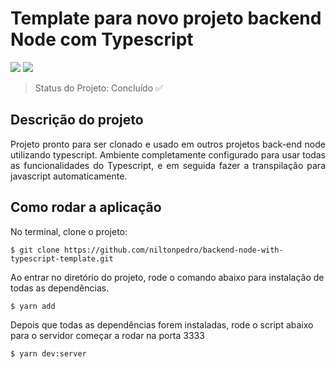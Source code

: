 <h1>Template para novo projeto backend Node com Typescript</h1>

<p align="">
    <a alt="Top language">
        <img src="https://img.shields.io/github/languages/top/niltonpedro/backend-node-with-typescript-template?style=for-the-badge" />
    </a>
    <a alt="License">
        <img src="https://img.shields.io/github/license/niltonpedro/backend-node-with-typescript-template?style=for-the-badge" />
    </a>
</p>

> Status do Projeto: Concluído ✅


## Descrição do projeto

<p align="justify">
  Projeto pronto para ser clonado e usado em outros projetos back-end node utilizando typescript. Ambiente completamente configurado para usar todas as funcionalidades do Typescript, e em seguida fazer a transpilação para javascript automaticamente.
</p>



## Como rodar a aplicação

No terminal, clone o projeto:

```
$ git clone https://github.com/niltonpedro/backend-node-with-typescript-template.git
```

Ao entrar no diretório do projeto, rode o comando abaixo para instalação de todas as dependências.

```
$ yarn add
```

Depois que todas as dependências forem instaladas, rode o script abaixo para o servidor começar a rodar na porta 3333

```
$ yarn dev:server
```
